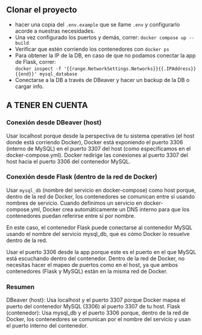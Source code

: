 ## Clonar el proyecto

- hacer una copia del `.env.example` que se llame `.env` y configurarlo acorde a nuestras necesidades.
- Una vez configurado los puertos y demás, correr: `docker compose up --build`
- Verificar que estén corriendo los contenedores con `docker ps`
- Para obtener la IP de la DB, en caso de que no podamos conectar la app de Flask, correr:  
 `docker inspect -f '{{range.NetworkSettings.Networks}}{{.IPAddress}}{{end}}' mysql_database `
 - Conectarse a la DB a través de DBeaver y hacer un backup de la DB o cargar info.


 ## A TENER EN CUENTA

 ### Conexión desde DBeaver (host)
Usar localhost porque desde la perspectiva de tu sistema operativo (el host donde está corriendo Docker),
Docker está exponiendo el puerto 3306 (interno de MySQL) en el puerto 3307 del host
(como especificamos en el docker-compose.yml).  Docker redirige las conexiones al puerto 3307 del host
hacia el puerto 3306 del contenedor MySQL.

### Conexión desde Flask (dentro de la red de Docker)
Usar `mysql_db` (nombre del servicio en docker-compose) como host porque, dentro de la red de Docker,
los contenedores se comunican entre sí usando nombres de servicio. Cuando definimos un servicio en docker-compose.yml,
Docker crea automáticamente un DNS interno para que los contenedores puedan referirse entre sí por nombre.

En este caso, el contenedor Flask puede conectarse al contenedor MySQL usando el nombre del
 servicio mysql_db, que es cómo Docker lo resuelve dentro de la red.

Usar el puerto 3306 desde la app porque este es el puerto en el que MySQL está escuchando dentro del contenedor.
Dentro de la red de Docker, no necesitas hacer el mapeo de puertos como en el host, ya que
ambos contenedores (Flask y MySQL) están en la misma red de Docker.

### Resumen
DBeaver (host): Usa localhost y el puerto 3307 porque Docker mapea el puerto del contenedor MySQL (3306)
 al puerto 3307 de tu host.
Flask (contenedor): Usa mysql_db y el puerto 3306 porque, dentro de la red de Docker,
 los contenedores se comunican por el nombre del servicio y usan el puerto interno del contenedor.